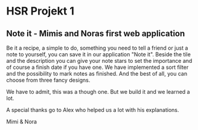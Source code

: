 # HSR Projekt 1

## Note it - Mimis and Noras first web application

Be it a recipe, a simple to do, something you need to tell a friend or just a note to yourself, you can save it in our application "Note it". Beside the tile and the description you can give your note stars to set the importance and of course a finish date if you have one. We have implemented a sort filter and the possibility to mark notes as finished. And the best of all, you can choose from three fancy designs.

We have to admit, this was a though one. But we build it and we learned a lot.

A special thanks go to Alex who helped us a lot with his explanations.

Mimi & Nora